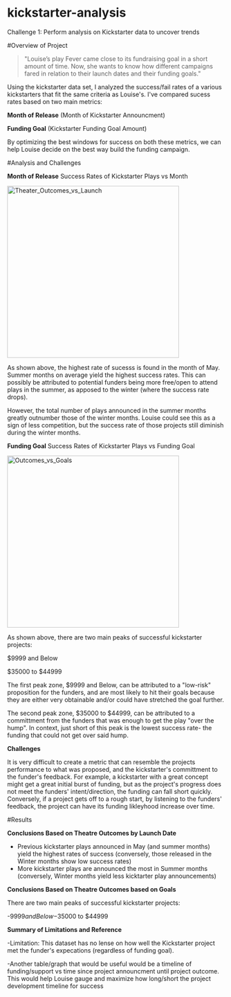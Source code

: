 # kickstarter-analysis
Challenge 1: Perform analysis on Kickstarter data to uncover trends

#Overview of Project

>"Louise’s play Fever came close to its fundraising goal in a short amount of time. Now, she wants to know how different campaigns fared in relation to their launch dates and their funding goals."

Using the kickstarter data set, I analyzed the success/fail rates of a various kickstarters that fit the same criteria as Louise's. I've compared sucess rates based on two main metrics:

**Month of Release** (Month of Kickstarter Announcment)

**Funding Goal** (Kickstarter Funding Goal Amount)

By optimizing the best windows for success on both these metrics, we can help Louise decide on the best way build the funding campaign.

#Analysis and Challenges

**Month of Release**
Success Rates of Kickstarter Plays vs Month

<img width="397" alt="Theater_Outcomes_vs_Launch" src="https://user-images.githubusercontent.com/80546200/111099554-c6bbc780-8513-11eb-8079-167195bebfa7.png">

As shown above, the highest rate of sucesss is found in the month of May.
Summer months on average yield the highest success rates.
This can possibly be attributed to potential funders being more free/open to attend plays in the summer, as apposed to the winter (where the success rate drops).

However, the total number of plays announced in the summer months greatly outnumber those of the winter months. Louise could see this as a sign of less competition, but the success rate of those projects still diminish during the winter months.

**Funding Goal**
Success Rates of Kickstarter Plays vs Funding Goal

<img width="397" alt="Outcomes_vs_Goals" src="https://user-images.githubusercontent.com/80546200/111099938-94f73080-8514-11eb-9f59-cadcf682ce68.png">

As shown above, there are two main peaks of successful kickstarter projects:

$9999 and Below

$35000 to $44999

The first peak zone, $9999 and Below, can be attributed to a "low-risk" proposition for the funders, and are most likely to hit their goals because they are either very obtainable and/or could have stretched the goal further.

The second peak zone, $35000 to $44999, can be attributed to a committment from the funders that was enough to get the play "over the hump". In context, just short of this peak is the lowest success rate- the funding that could not get over said hump.

**Challenges**

It is very difficult to create a metric that can resemble the projects performance to what was proposed, and the kickstarter's committment to the funder's feedback. For example, a kickstarter with a great concept might get a great initial burst of funding, but as the project's progress does not meet the funders' intent/direction, the funding can fall short quickly.
Conversely, if a project gets off to a rough start, by listening to the funders' feedback, the project can have its funding likleyhood increase over time.

#Results

**Conclusions Based on Theatre Outcomes by Launch Date**

-  Previous kickstarter plays announced in May (and summer months) yield the highest rates of success (conversely, those released in the Winter months show low success rates)
-  More kickstarter plays are announced the most in Summer months (conversely, Winter months yield less kicktarter play announcements)

**Conclusions Based on Theatre Outcomes based on Goals**


There are two main peaks of successful kickstarter projects:

-$9999 and Below
-$35000 to $44999


**Summary of Limitations and Reference**

-Limitation: This dataset has no lense on how well the Kickstarter project met the funder's expecations (regardless of funding goal).

-Another table/graph that would be useful would be a timeline of funding/support vs time since project announcment until project outcome. This would help Louise gauge and maximize how long/short the project development timeline for success

